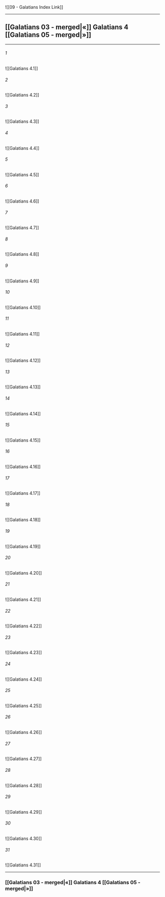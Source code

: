 ![[09 - Galatians Index Link]]

---
##  [[Galatians 03 - merged|«]] Galatians 4 [[Galatians 05 - merged|»]]

---

###### 1
![[Galatians 4.1]] 

###### 2
![[Galatians 4.2]] 

###### 3
![[Galatians 4.3]] 

###### 4
![[Galatians 4.4]]

###### 5 
![[Galatians 4.5]] 

###### 6
![[Galatians 4.6]] 

###### 7
![[Galatians 4.7]] 

###### 8
![[Galatians 4.8]] 

###### 9
![[Galatians 4.9]] 

###### 10
![[Galatians 4.10]] 

###### 11
![[Galatians 4.11]] 

###### 12
![[Galatians 4.12]]

###### 13
![[Galatians 4.13]] 

###### 14
![[Galatians 4.14]] 

###### 15
![[Galatians 4.15]]

###### 16
![[Galatians 4.16]] 

###### 17
![[Galatians 4.17]]

###### 18
![[Galatians 4.18]] 

###### 19
![[Galatians 4.19]] 

###### 20
![[Galatians 4.20]]

###### 21
![[Galatians 4.21]] 

###### 22
![[Galatians 4.22]] 

###### 23
![[Galatians 4.23]]

###### 24
![[Galatians 4.24]] 

###### 25
![[Galatians 4.25]]

###### 26
![[Galatians 4.26]] 

###### 27
![[Galatians 4.27]] 

###### 28
![[Galatians 4.28]]

###### 29
![[Galatians 4.29]] 

###### 30
![[Galatians 4.30]] 

###### 31
![[Galatians 4.31]] 


---
###  [[Galatians 03 - merged|«]] Galatians 4 [[Galatians 05 - merged|»]]